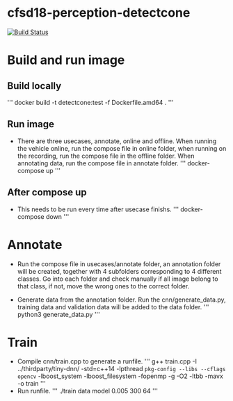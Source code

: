 # cfsd18-perception-detectcone

[![Build Status](https://travis-ci.org/cfsd/cfsd18-perception-detectcone.svg?branch=master)](https://travis-ci.org/cfsd/cfsd18-perception-detectcone)

# Build and run image
## Build locally
'''
docker build -t detectcone:test -f Dockerfile.amd64 .
'''

## Run image
* There are three usecases, annotate, online and offline. When running the vehicle online, run the compose file in online folder, when running on the recording, run the compose file in the offline folder. When annotating data, run the compose file in annotate folder. 
'''
docker-compose up
'''

## After compose up
* This needs to be run every time after usecase finishs.
'''
docker-compose down
'''

# Annotate
* Run the compose file in usecases/annotate folder, an annotation folder will be created, together with 4 subfolders corresponding to 4 different classes. Go into each folder and check manually if all image belong to that class, if not, move the wrong ones to the correct folder.

* Generate data from the annotation folder. Run the cnn/generate_data.py, training data and validation data will be added to the data folder.
'''
python3 generate_data.py
'''

# Train
* Compile cnn/train.cpp to generate a runfile.
'''
g++ train.cpp -I ../thirdparty/tiny-dnn/ -std=c++14 -lpthread `pkg-config --libs --cflags opencv` -lboost_system -lboost_filesystem -fopenmp -g -O2 -ltbb -mavx -o train
'''
* Run runfile.
'''
./train data model 0.005 300 64
'''